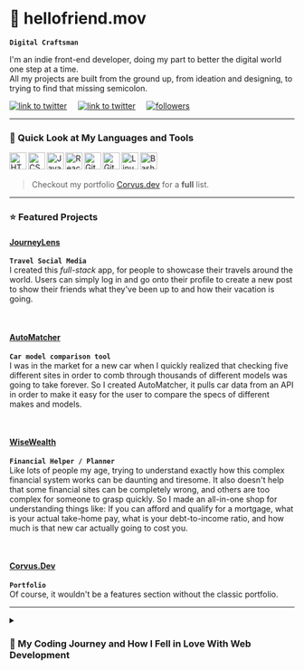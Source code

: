 # 🤖 hellofriend.mov

**`Digital Craftsman`**

I'm an indie front-end developer, doing my part to better the digital world one step at a time.<br>
All my projects are built from the ground up, from ideation and designing, to trying to find that missing semicolon.

   <p align="left">
	   <a target="_blank" href="https://www.linkedin.com/in/giovanni-squillace-42813a22b/">
		   <img  alt="link to twitter" title="Follow me on Twitter" src="https://custom-icon-badges.demolab.com/badge/-LinkedIn-1c82ef?style=for-the-badge&logo=icons8-linkedin737373"/></a>
	   &nbsp;&nbsp;&nbsp;
	   <a target="_blank" href="https://twitter.com/Corvus_JSDev">
		   <img alt="link to twitter" title="Follow me on Twitter" src="https://custom-icon-badges.demolab.com/badge/-Twitter-5ab0f7?style=for-the-badge&logo=icons8-twitterx2"/></a>
	   &nbsp;&nbsp;&nbsp;
	   <a target="_blank" href="https://github.com/Corvus-JSDev?tab=followers">
		   <img alt="followers" title="Follow me on GitHub" src="https://custom-icon-badges.demolab.com/badge/-Follow_Me-3b4042?style=for-the-badge&logo=github"/></a> 
   </p>

---

### 🔨 Quick Look at My Languages and Tools

<img align="left" alt="HTML" width="30px" title="Advanced HTML and CSS" src="https://cdn.jsdelivr.net/gh/devicons/devicon/icons/html5/html5-plain.svg" />
 
<img align="left" alt="CSS" width="30px" title="Advanced HTML and CSS" src="https://cdn.jsdelivr.net/gh/devicons/devicon/icons/css3/css3-plain.svg" />

<img align="left" alt="JavaScript" width="30px" title="JavaScript" src="https://cdn.jsdelivr.net/gh/devicons/devicon/icons/javascript/javascript-plain.svg" />

<img align="left" alt="React" width="30px" title="React.js" src="https://cdn.jsdelivr.net/gh/devicons/devicon/icons/react/react-original.svg" />

<img align="left" alt="Git" width="30px" title="Git" src="https://cdn.jsdelivr.net/gh/devicons/devicon/icons/git/git-original.svg" />

<img align="left" alt="GitHub" width="30px" title="GitHub" src="https://cdn.jsdelivr.net/gh/devicons/devicon/icons/github/github-original.svg" />

<img align="left" alt="Linux" width="30px" title="Linux and it's CLI" src="https://cdn.jsdelivr.net/gh/devicons/devicon/icons/linux/linux-original.svg" />

<img align="left" alt="Bash" width="30px" title="Basic Bash Scripting" src="https://cdn.jsdelivr.net/gh/devicons/devicon/icons/bash/bash-original.svg" />

<br> <br>

> Checkout my portfolio [Corvus.dev](https://www.corvus.dev#skills) for a **full** list.



---

### ⭐ Featured Projects

#### <a href="https://github.com/Corvus-JSDev/JourneyLens/tree/main">JourneyLens</a>

**`Travel Social Media`** <br>
I created this *full-stack* app, for people to showcase their travels around the world. Users can simply log in and go onto their profile to create a new post to show their friends what they've been up to and how their vacation is going.

<br>


#### <a href="https://github.com/Corvus-JSDev/AutoMatcher">AutoMatcher</a> 


**`Car model comparison tool`** <br>
I was in the market for a new car when I quickly realized that checking five different sites in order to comb through thousands of different models was going to take forever. So I created AutoMatcher, it pulls car data from an API in order to make it easy for the user to compare the specs of different makes and models.

<br>

#### <a href="https://github.com/Corvus-JSDev/WiseWealth">WiseWealth</a> 

**`Financial Helper / Planner`** <br>
Like lots of people my age, trying to understand exactly how this complex financial system works can be daunting and tiresome. It also doesn't help that some financial sites can be completely wrong, and others are too complex for someone to grasp quickly. So I made an all-in-one shop for understanding things like: If you can afford and qualify for a mortgage, what is your actual take-home pay, what is your debt-to-income ratio, and how much is that new car actually going to cost you.

<br>

#### <a href="https://corvus.dev">Corvus.Dev</a>

**`Portfolio`** <br>
Of course, it wouldn't be a features section without the classic portfolio.

---

<details>
<summary> <h3>🧭 My Coding Journey and How I Fell in Love With Web Development</h3> </summary>
I started getting into programming when I was 12 years old, when my cousin gave me his old Raspberry Pi. At the time, I had no idea what it was or what I could do with it, but I knew I loved it. So, like any kid, I searched YouTube for hours to try and find a use for it, but all I could find were super-complex servers and crypto miners. Little did I realize, this would be the kindle that created an inferno. Eventually, I found a tutorial that connected some LEDs and used code to make pretty flashing colors. The language was Python, which was my first ever coding experience. It went horrible, as you could imagine. Giving a 12-year-old a language he's never touched and jumping into a whole new ecosystem that - as of 3 days ago - he didn't even know existed, maybe wasn't the best decision. But this beautiful disaster was the start of a long-running obsession. 
<br> <br>
I've been fortunate enough to play around with lots of different things, from photography, video editing, 3D art, sports, and game development, to even planning on opening my own restaurant, but none of them were ever truly satisfying. Ever since I got those LEDs to flash on and off, programming has always been in the back of my mind, and I knew that coding was what I wanted to do. There was just one bug. I couldn't go from a backyard script kiddie to a robotics software engineer. That's when I discovered web development. This path could give me the professional experience and skills that I couldn't get from any online bootcamp, and I'd be doing what I loved - creating tangible things people could interact with. 
</details>
















